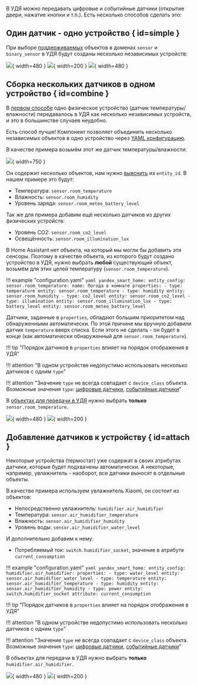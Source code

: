 В УДЯ можно передавать цифровые и событийные датчики (открытие двери, нажатие кнопки и т.п.). Есть несколько способов сделать это:

## Один датчик - одно устройство { id=simple }

При выборе [поддерживаемых](../../supported-devices.md#float-sensor) объектов в доменах `sensor` и `binary_sensor` в УДЯ будут созданы несколько независимых устройств:

![](../../assets/images/devices/sensor/simple-1.png){ width=480 }
![](../../assets/images/devices/sensor/simple-3.png){ width=200 }
![](../../assets/images/devices/sensor/simple-2.png){ width=480 }

## Сборка нескольких датчиков в одном устройство { id=combine }

В [первом способе](#simple) одно физическое устройство (датчик температуры/влажности) передавалось в УДЯ как несколько независимых устройств, и это в большинстве случаев неудобно.

Есть способ лучше! Компонент позволяет объединить несколько независимых объектов в одно устройство через [YAML конфигурацию](../../config/getting-started.md#yaml).

В качестве примера возьмём этот же датчик температуры/влажности:

![](../../assets/images/devices/sensor/simple-1.png){ width=750 }

Он содержит несколько объектов, нам нужно [выяснить](../../faq.md#get-entity-id) их `entity_id`. В нашем примере это будут:

* Температура: `sensor.room_temperature`
* Влажность: `sensor.room_humidity`
* Уровень заряда: `sensor.room_meteo_battery_level`

Так же для примера добавим ещё несколько датчиков из других физических устройств:

* Уровень CO2: `sensor.room_co2_level`
* Освещённость: `sensor.room_illumination_lux`

В Home Assistant нет объекта, на который мы могли бы добавить эти сенсоры.
Поэтому в качестве объекта, из которого будут создано устройство в УДЯ, нужно выбрать **любой** существующий объект, возьмём для этих целей температуру (`sensor.room_temperature`).

!!! example "configuration.yaml"
    ```yaml
    yandex_smart_home:
      entity_config:
        sensor.room_temperature:
          name: Погода в комнате
          properties:
            - type: temperature
              entity: sensor.room_temperature
            - type: humidity
              entity: sensor.room_humidity
            - type: co2_level
              entity: sensor.room_co2_level
            - type: illumination
              entity: sensor.room_illumination_lux
            - type: battery_level
              entity: sensor.room_meteo_battery_level
    ```

Датчики, заданные в `properties`, обладают большим приоритетом над обнаруженными автоматически.
По этой причине мы вручную добавили датчик `temperature` вверх списка. Если этого не сделать - он будет в конце (как автоматически обнаруженный для `sensor.room_temperature`).

!!! tip "Порядок датчиков в `properties` влияет на порядок отображения в УДЯ"

!!! attention "В одном устройстве недопустимо использовать несколько датчиков с одним `type`"

!!! attention "Значение `type` не всегда совпадает с `device_class` объекта. Возможные значения `type`: [цифровые датчики](float.md#property-type), [событийные датчики](event.md#property-type)"

В [объектах для передачи в УДЯ](../../config/filter.md) нужно выбрать **только** `sensor.room_temperature`.

![](../../assets/images/devices/sensor/combine-1.png){ width=480 }
![](../../assets/images/devices/sensor/combine-2.png){ width=200 }

## Добавление датчиков к устройству { id=attach }

Некоторые устройства (термостат) уже содержат в своих атрибутах датчики, которые будет подхвачены автоматически.
А некоторые, например, увлажнитель - наоборот, все датчики выносят в отдельные объекты.

В качестве примера используем увлажнитель Xiaomi, он состоит из объектов:

* Непосредственно увлажнитель: `humidifier.air_humidifier`
* Температура: `sensor.air_humidifier_temperature`
* Влажность: `sensor.air_humidifier_humidity`
* Уровень воды: `sensor.air_humidifier_water_level`

И дополнительно добавим к нему:

* Потребляемый ток: `switch.humidifier_socket`, значение в атрибуте `current_consumption`

!!! example "configuration.yaml"
    ```yaml
    yandex_smart_home:
      entity_config:
        humidifier.air_humidifier:
          properties:
            - type: water_level
              entity: sensor.air_humidifier_water_level
            - type: temperature
              entity: sensor.air_humidifier_temperature
            - type: humidity
              entity: sensor.air_humidifier_humidity
            - type: power
              entity: switch.humidifier_socket
              attribute: current_consumption
    ```

!!! tip "Порядок датчиков в `properties` влияет на порядок отображения в УДЯ"

!!! attention "В одном устройстве недопустимо использовать несколько датчиков с одним `type`"

!!! attention "Значение `type` не всегда совпадает с `device_class` объекта. Возможные значения `type`: [цифровые датчики](float.md#property-type), [событийные датчики](event.md#property-type)"

В объектах для передачи в УДЯ нужно выбрать **только** `humidifier.air_humidifier`.

![](../../assets/images/devices/sensor/attach-1.png){ width=480 }
![](../../assets/images/devices/sensor/attach-2.png){ width=200 }
